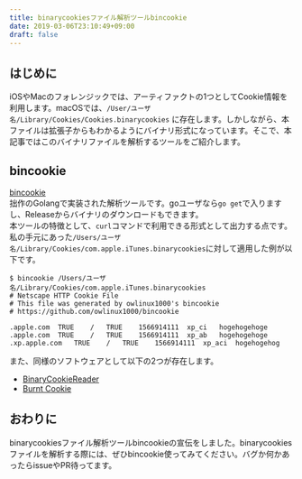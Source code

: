 ```yaml
---
title: binarycookiesファイル解析ツールbincookie
date: 2019-03-06T23:10:49+09:00
draft: false
---
```


## はじめに

iOSやMacのフォレンジックでは、アーティファクトの1つとしてCookie情報を利用します。macOSでは、`/User/ユーザ名/Library/Cookies/Cookies.binarycookies` に存在します。しかしながら、本ファイルは拡張子からもわかるようにバイナリ形式になっています。そこで、本記事ではこのバイナリファイルを解析するツールをご紹介します。

## bincookie

[bincookie](https://github.com/owlinux1000/bincookie)  
拙作のGolangで実装された解析ツールです。goユーザなら`go get`で入りますし、Releaseからバイナリのダウンロードもできます。  
本ツールの特徴として、`curl`コマンドで利用できる形式として出力する点です。私の手元にあった`/Users/ユーザ名/Library/Cookies/com.apple.iTunes.binarycookies`に対して適用した例が以下です。

```
$ bincookie /Users/ユーザ名/Library/Cookies/com.apple.iTunes.binarycookies
# Netscape HTTP Cookie File
# This file was generated by owlinux1000's bincookie
# https://github.com/owlinux1000/bincookie

.apple.com	TRUE	/	TRUE	1566914111	xp_ci	hogehogehoge
.apple.com	TRUE	/	TRUE	1566914111	xp_ab	hogehogehoge
.xp.apple.com	TRUE	/	TRUE	1566914111	xp_aci	hogehogehog
```

また、同様のソフトウェアとして以下の2つが存在します。

- [BinaryCookieReader](https://github.com/as0ler/BinaryCookieReader)
- [Burnt Cookie](https://github.com/horrorho/burnt-cookie)


## おわりに

binarycookiesファイル解析ツールbincookieの宣伝をしました。binarycookiesファイルを解析する際には、ぜひbincookie使ってみてください。バグか何かあったらissueやPR待ってます。
